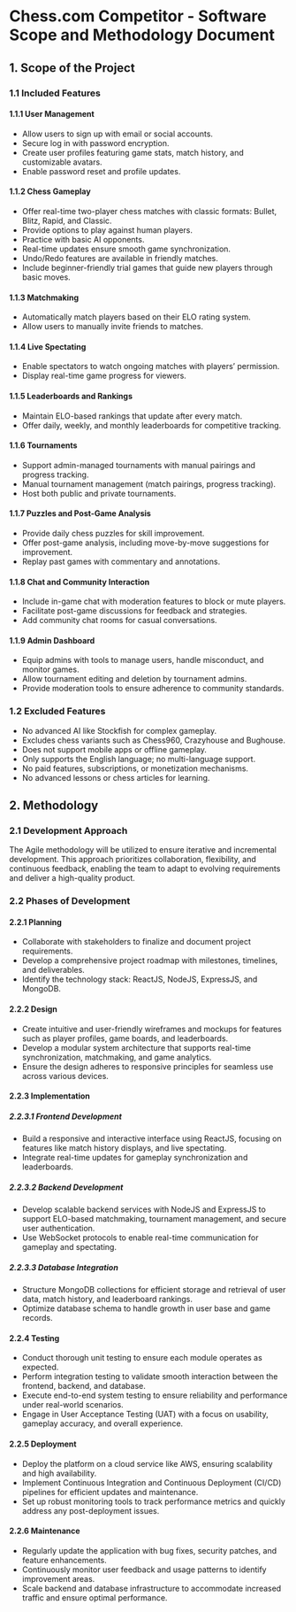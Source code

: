 # Chess.com Competitor - Software Scope and Methodology Document

## 1. Scope of the Project

### 1.1 Included Features

#### 1.1.1 User Management  
- Allow users to sign up with email or social accounts.
- Secure log in with password encryption.  
- Create user profiles featuring game stats, match history, and customizable avatars.  
- Enable password reset and profile updates.  

#### 1.1.2 Chess Gameplay  
- Offer real-time two-player chess matches with classic formats: Bullet, Blitz, Rapid, and Classic.  
- Provide options to play against human players.
- Practice with basic AI opponents.  
- Real-time updates ensure smooth game synchronization.  
- Undo/Redo features are available in friendly matches.  
- Include beginner-friendly trial games that guide new players through basic moves.  

#### 1.1.3 Matchmaking  
- Automatically match players based on their ELO rating system.  
- Allow users to manually invite friends to matches.  

#### 1.1.4 Live Spectating  
- Enable spectators to watch ongoing matches with players’ permission.  
- Display real-time game progress for viewers.  

#### 1.1.5 Leaderboards and Rankings  
- Maintain ELO-based rankings that update after every match.  
- Offer daily, weekly, and monthly leaderboards for competitive tracking.  

#### 1.1.6 Tournaments  
- Support admin-managed tournaments with manual pairings and progress tracking.  
- Manual tournament management (match pairings, progress tracking).
- Host both public and private tournaments.  

#### 1.1.7 Puzzles and Post-Game Analysis  
- Provide daily chess puzzles for skill improvement.  
- Offer post-game analysis, including move-by-move suggestions for improvement.  
- Replay past games with commentary and annotations.  

#### 1.1.8 Chat and Community Interaction  
- Include in-game chat with moderation features to block or mute players.  
- Facilitate post-game discussions for feedback and strategies.  
- Add community chat rooms for casual conversations.  

#### 1.1.9 Admin Dashboard  
- Equip admins with tools to manage users, handle misconduct, and monitor games.  
- Allow tournament editing and deletion by tournament admins.  
- Provide moderation tools to ensure adherence to community standards.  

### 1.2 Excluded Features  
- No advanced AI like Stockfish for complex gameplay.  
- Excludes chess variants such as Chess960, Crazyhouse and Bughouse.  
- Does not support mobile apps or offline gameplay.  
- Only supports the English language; no multi-language support.  
- No paid features, subscriptions, or monetization mechanisms.  
- No advanced lessons or chess articles for learning.  


## 2. Methodology

### 2.1 Development Approach
The Agile methodology will be utilized to ensure iterative and incremental development. This approach prioritizes collaboration, flexibility, and continuous feedback, enabling the team to adapt to evolving requirements and deliver a high-quality product.

### 2.2 Phases of Development

#### 2.2.1 Planning
- Collaborate with stakeholders to finalize and document project requirements.  
- Develop a comprehensive project roadmap with milestones, timelines, and deliverables.  
- Identify the technology stack: ReactJS, NodeJS, ExpressJS, and MongoDB.  

#### 2.2.2 Design
- Create intuitive and user-friendly wireframes and mockups for features such as player profiles, game boards, and leaderboards.  
- Develop a modular system architecture that supports real-time synchronization, matchmaking, and game analytics.  
- Ensure the design adheres to responsive principles for seamless use across various devices.  

#### 2.2.3 Implementation

##### 2.2.3.1 Frontend Development
- Build a responsive and interactive interface using ReactJS, focusing on features like match history displays, and live spectating.  
- Integrate real-time updates for gameplay synchronization and leaderboards.  

##### 2.2.3.2 Backend Development
- Develop scalable backend services with NodeJS and ExpressJS to support ELO-based matchmaking, tournament management, and secure user authentication.  
- Use WebSocket protocols to enable real-time communication for gameplay and spectating.  

##### 2.2.3.3 Database Integration
- Structure MongoDB collections for efficient storage and retrieval of user data, match history, and leaderboard rankings.  
- Optimize database schema to handle growth in user base and game records.  

#### 2.2.4 Testing
- Conduct thorough unit testing to ensure each module operates as expected.  
- Perform integration testing to validate smooth interaction between the frontend, backend, and database.  
- Execute end-to-end system testing to ensure reliability and performance under real-world scenarios.  
- Engage in User Acceptance Testing (UAT) with a focus on usability, gameplay accuracy, and overall experience.  

#### 2.2.5 Deployment
- Deploy the platform on a cloud service like AWS, ensuring scalability and high availability.  
- Implement Continuous Integration and Continuous Deployment (CI/CD) pipelines for efficient updates and maintenance.  
- Set up robust monitoring tools to track performance metrics and quickly address any post-deployment issues.  

#### 2.2.6 Maintenance
- Regularly update the application with bug fixes, security patches, and feature enhancements.  
- Continuously monitor user feedback and usage patterns to identify improvement areas.  
- Scale backend and database infrastructure to accommodate increased traffic and ensure optimal performance.
